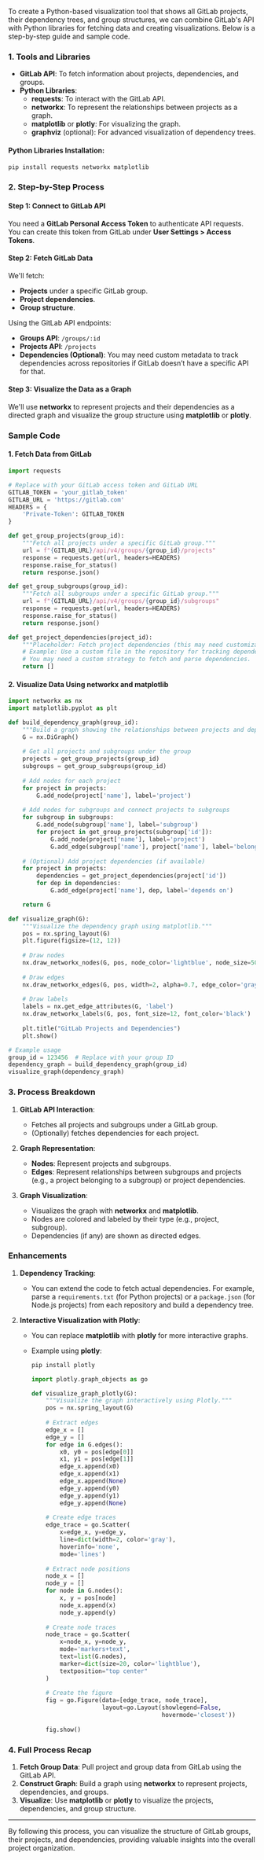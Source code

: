 To create a Python-based visualization tool that shows all GitLab projects, their dependency trees, and group structures, we can combine GitLab's API with Python libraries for fetching data and creating visualizations. Below is a step-by-step guide and sample code.

### **1. Tools and Libraries**

- **GitLab API**: To fetch information about projects, dependencies, and groups.
- **Python Libraries**:
  - **requests**: To interact with the GitLab API.
  - **networkx**: To represent the relationships between projects as a graph.
  - **matplotlib** or **plotly**: For visualizing the graph.
  - **graphviz** (optional): For advanced visualization of dependency trees.

#### **Python Libraries Installation:**

```bash
pip install requests networkx matplotlib
```

### **2. Step-by-Step Process**

#### **Step 1: Connect to GitLab API**

You need a **GitLab Personal Access Token** to authenticate API requests. You can create this token from GitLab under **User Settings > Access Tokens**.

#### **Step 2: Fetch GitLab Data**

We'll fetch:
- **Projects** under a specific GitLab group.
- **Project dependencies**.
- **Group structure**.

Using the GitLab API endpoints:
- **Groups API**: `/groups/:id`
- **Projects API**: `/projects`
- **Dependencies (Optional)**: You may need custom metadata to track dependencies across repositories if GitLab doesn’t have a specific API for that.

#### **Step 3: Visualize the Data as a Graph**

We'll use **networkx** to represent projects and their dependencies as a directed graph and visualize the group structure using **matplotlib** or **plotly**.

### **Sample Code**

#### **1. Fetch Data from GitLab**

```python
import requests

# Replace with your GitLab access token and GitLab URL
GITLAB_TOKEN = 'your_gitlab_token'
GITLAB_URL = 'https://gitlab.com'
HEADERS = {
    'Private-Token': GITLAB_TOKEN
}

def get_group_projects(group_id):
    """Fetch all projects under a specific GitLab group."""
    url = f"{GITLAB_URL}/api/v4/groups/{group_id}/projects"
    response = requests.get(url, headers=HEADERS)
    response.raise_for_status()
    return response.json()

def get_group_subgroups(group_id):
    """Fetch all subgroups under a specific GitLab group."""
    url = f"{GITLAB_URL}/api/v4/groups/{group_id}/subgroups"
    response = requests.get(url, headers=HEADERS)
    response.raise_for_status()
    return response.json()

def get_project_dependencies(project_id):
    """Placeholder: Fetch project dependencies (this may need customization)."""
    # Example: Use a custom file in the repository for tracking dependencies
    # You may need a custom strategy to fetch and parse dependencies.
    return []
```

#### **2. Visualize Data Using networkx and matplotlib**

```python
import networkx as nx
import matplotlib.pyplot as plt

def build_dependency_graph(group_id):
    """Build a graph showing the relationships between projects and dependencies."""
    G = nx.DiGraph()
    
    # Get all projects and subgroups under the group
    projects = get_group_projects(group_id)
    subgroups = get_group_subgroups(group_id)
    
    # Add nodes for each project
    for project in projects:
        G.add_node(project['name'], label='project')
    
    # Add nodes for subgroups and connect projects to subgroups
    for subgroup in subgroups:
        G.add_node(subgroup['name'], label='subgroup')
        for project in get_group_projects(subgroup['id']):
            G.add_node(project['name'], label='project')
            G.add_edge(subgroup['name'], project['name'], label='belongs to')
    
    # (Optional) Add project dependencies (if available)
    for project in projects:
        dependencies = get_project_dependencies(project['id'])
        for dep in dependencies:
            G.add_edge(project['name'], dep, label='depends on')

    return G

def visualize_graph(G):
    """Visualize the dependency graph using matplotlib."""
    pos = nx.spring_layout(G)
    plt.figure(figsize=(12, 12))
    
    # Draw nodes
    nx.draw_networkx_nodes(G, pos, node_color='lightblue', node_size=5000, alpha=0.9)
    
    # Draw edges
    nx.draw_networkx_edges(G, pos, width=2, alpha=0.7, edge_color='gray')
    
    # Draw labels
    labels = nx.get_edge_attributes(G, 'label')
    nx.draw_networkx_labels(G, pos, font_size=12, font_color='black')
    
    plt.title("GitLab Projects and Dependencies")
    plt.show()

# Example usage
group_id = 123456  # Replace with your group ID
dependency_graph = build_dependency_graph(group_id)
visualize_graph(dependency_graph)
```

### **3. Process Breakdown**

1. **GitLab API Interaction**: 
   - Fetches all projects and subgroups under a GitLab group.
   - (Optionally) fetches dependencies for each project.
   
2. **Graph Representation**:
   - **Nodes**: Represent projects and subgroups.
   - **Edges**: Represent relationships between subgroups and projects (e.g., a project belonging to a subgroup) or project dependencies.
   
3. **Graph Visualization**:
   - Visualizes the graph with **networkx** and **matplotlib**.
   - Nodes are colored and labeled by their type (e.g., project, subgroup).
   - Dependencies (if any) are shown as directed edges.

### **Enhancements**

1. **Dependency Tracking**:
   - You can extend the code to fetch actual dependencies. For example, parse a `requirements.txt` (for Python projects) or a `package.json` (for Node.js projects) from each repository and build a dependency tree.
   
2. **Interactive Visualization with Plotly**:
   - You can replace **matplotlib** with **plotly** for more interactive graphs.
   - Example using **plotly**:

     ```bash
     pip install plotly
     ```

     ```python
     import plotly.graph_objects as go
     
     def visualize_graph_plotly(G):
         """Visualize the graph interactively using Plotly."""
         pos = nx.spring_layout(G)
         
         # Extract edges
         edge_x = []
         edge_y = []
         for edge in G.edges():
             x0, y0 = pos[edge[0]]
             x1, y1 = pos[edge[1]]
             edge_x.append(x0)
             edge_x.append(x1)
             edge_x.append(None)
             edge_y.append(y0)
             edge_y.append(y1)
             edge_y.append(None)
         
         # Create edge traces
         edge_trace = go.Scatter(
             x=edge_x, y=edge_y,
             line=dict(width=2, color='gray'),
             hoverinfo='none',
             mode='lines')
         
         # Extract node positions
         node_x = []
         node_y = []
         for node in G.nodes():
             x, y = pos[node]
             node_x.append(x)
             node_y.append(y)
         
         # Create node traces
         node_trace = go.Scatter(
             x=node_x, y=node_y,
             mode='markers+text',
             text=list(G.nodes),
             marker=dict(size=20, color='lightblue'),
             textposition="top center"
         )
         
         # Create the figure
         fig = go.Figure(data=[edge_trace, node_trace],
                         layout=go.Layout(showlegend=False,
                                          hovermode='closest'))
         
         fig.show()
     ```

### **4. Full Process Recap**

1. **Fetch Group Data**: Pull project and group data from GitLab using the GitLab API.
2. **Construct Graph**: Build a graph using **networkx** to represent projects, dependencies, and groups.
3. **Visualize**: Use **matplotlib** or **plotly** to visualize the projects, dependencies, and group structure.

---

By following this process, you can visualize the structure of GitLab groups, their projects, and dependencies, providing valuable insights into the overall project organization.